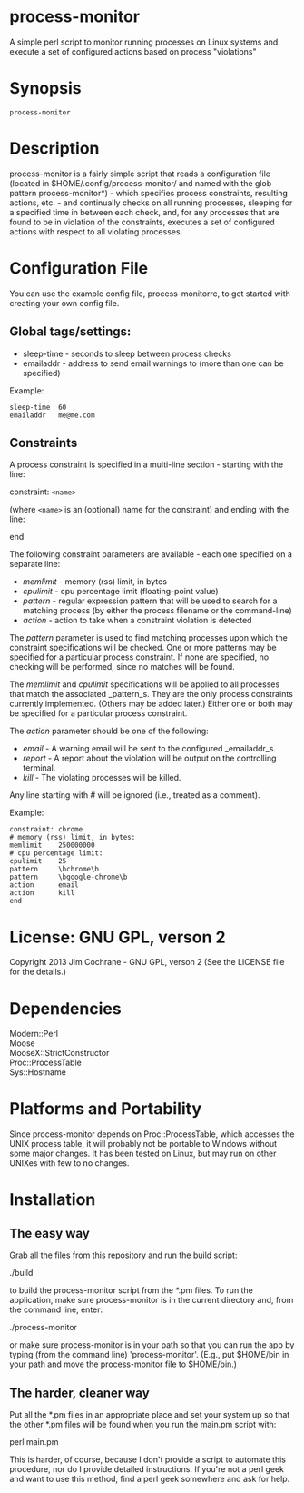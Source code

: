 process-monitor
===============

A simple perl script to monitor running processes on Linux systems and
execute a set of configured actions based on process "violations"

Synopsis
===============

    process-monitor

Description
===============

process-monitor is a fairly simple script that reads a configuration file
(located in $HOME/.config/process-monitor/ and named with the glob pattern
process-monitor\*) - which specifies process constraints, resulting
actions, etc. - and continually checks on all running processes, sleeping
for a specified time in between each check, and, for any processes that
are found to be in violation of the constraints, executes a set of
configured actions with respect to all violating processes.

Configuration File
===============
You can use the example config file, process-monitorrc, to get started with
creating your own config file.

Global tags/settings:
---------------

* sleep-time - seconds to sleep between process checks
* emailaddr  - address to send email warnings to (more than one can be
specified)

Example:

    sleep-time  60
    emailaddr   me@me.com

Constraints
---------------

A process constraint is specified in a multi-line section - starting with
the line:

constraint: `<name>`  

(where `<name>` is an (optional) name for the constraint) and ending with
the line:

end

The following constraint parameters are available - each one specified on
a separate line:

* _memlimit_ - memory (rss) limit, in bytes
* _cpulimit_ - cpu percentage limit (floating-point value)
* _pattern_ - regular expression pattern that will be used to search for a
matching process (by either the process filename or the command-line)
* _action_ - action to take when a constraint violation is detected

The _pattern_ parameter is used to find matching processes upon which the
constraint specifications will be checked.  One or more patterns may be
specified for a particular process constraint.  If none are specified, no
checking will be performed, since no matches will be found.

The _memlimit_ and _cpulimit_ specifications will be applied to all
processes that match the associated _pattern_s.  They are the only
process constraints currently implemented.  (Others may be added later.)
Either one or both may be specified for a
particular process constraint.

The _action_ parameter should be one of the following:

* _email_ - A warning email will be sent to the configured _emailaddr_s.
* _report_ - A report about the violation will be output on the controlling
terminal.
* _kill_ - The violating processes will be killed.

Any line starting with # will be ignored (i.e., treated as a comment).

Example:

    constraint: chrome
    # memory (rss) limit, in bytes:
    memlimit    250000000
    # cpu percentage limit:
    cpulimit    25
    pattern     \bchrome\b
    pattern     \bgoogle-chrome\b
    action      email
    action      kill
    end

License:  GNU GPL, verson 2
===============

Copyright 2013  Jim Cochrane - GNU GPL, verson 2 (See the LICENSE file
for the details.)

Dependencies
===============

Modern::Perl  
Moose  
MooseX::StrictConstructor  
Proc::ProcessTable  
Sys::Hostname  

Platforms and Portability
===============

Since process-monitor depends on Proc::ProcessTable, which accesses the
UNIX process table, it will probably not be portable to Windows without
some major changes.  It has been tested on Linux, but may run on other
UNIXes with few to no changes.

Installation
===============
The easy way
---------------
Grab all the files from this repository and run the build script:

./build

to build the process-monitor script from the \*.pm files.  To run the
application, make sure process-monitor is in the current directory and,
from the command line, enter:

./process-monitor

or make sure process-monitor is in your path so that you can run the app by
typing (from the command line) 'process-monitor'. (E.g., put $HOME/bin in
your path and move the process-monitor file to $HOME/bin.)

The harder, cleaner way
---------------
Put all the \*.pm files in an appropriate place and set your system up so
that the other \*.pm files will be found when you run the main.pm script with:

perl main.pm

This is harder, of course, because I don't provide a script to automate this
procedure, nor do I provide detailed instructions.  If you're not a perl
geek and want to use this method, find a perl geek somewhere and ask for
help.
